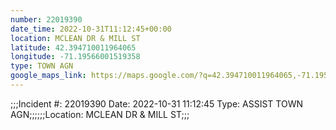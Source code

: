 ```yaml
---
number: 22019390
date_time: 2022-10-31T11:12:45+00:00
location: MCLEAN DR & MILL ST
latitude: 42.394710011964065
longitude: -71.19566001519358
type: TOWN AGN
google_maps_link: https://maps.google.com/?q=42.394710011964065,-71.19566001519358
---
```


;;;Incident #: 22019390  Date: 2022-10-31 11:12:45   Type: ASSIST TOWN AGN;;;;;;Location: MCLEAN DR & MILL ST;;;
